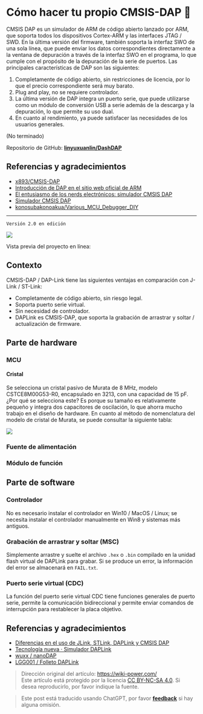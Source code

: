 # Cómo hacer tu propio CMSIS-DAP 🚧

CMSIS DAP es un simulador de ARM de código abierto lanzado por ARM, que soporta todos los dispositivos Cortex-ARM y las interfaces JTAG / SWD. En la última versión del firmware, también soporta la interfaz SWO de una sola línea, que puede enviar los datos correspondientes directamente a la ventana de depuración a través de la interfaz SWO en el programa, lo que cumple con el propósito de la depuración de la serie de puertos. Las principales características de DAP son las siguientes:

1. Completamente de código abierto, sin restricciones de licencia, por lo que el precio correspondiente será muy barato.
2. Plug and play, no se requiere controlador.
3. La última versión de DAP integra un puerto serie, que puede utilizarse como un módulo de conversión USB a serie además de la descarga y la depuración, lo que permite su uso dual.
4. En cuanto al rendimiento, ya puede satisfacer las necesidades de los usuarios generales.

(No terminado)

Repositorio de GitHub: [**linyuxuanlin/DashDAP**](https://github.com/linyuxuanlin/DashDAP)

## Referencias y agradecimientos

- [x893/CMSIS-DAP](https://github.com/x893/CMSIS-DAP)
- [Introducción de DAP en el sitio web oficial de ARM](http://www.keil.com/pack/doc/cmsis/DAP/html/index.html)
- [El entusiasmo de los nerds electrónicos: simulador CMSIS DAP](http://www.stmcu.org.cn/module/forum/thread-610968-1-2.html)
- [Simulador CMSIS DAP](https://item.taobao.com/item.htm?spm=a1z10.1-c.w5003-21405148310.36.78726a3dta5ieC&id=550828063764&scene=taobao_shop)
- [konosubakonoakua/Various_MCU_Debugger_DIY](https://github.com/konosubakonoakua/Various_MCU_Debugger_DIY)

---

`Versión 2.0 en edición`

![](https://f004.backblazeb2.com/file/wiki-media/img/20200613154907.jpg)

Vista previa del proyecto en línea:

<div class="altium-iframe-viewer">
  <div
    class="altium-ecad-viewer"
    data-project-src="https://github.com/linyuxuanlin/DashDAP/raw/master/Hardware/DashDAP.zip"
  ></div>
</div>

## Contexto

CMSIS-DAP / DAP-Link tiene las siguientes ventajas en comparación con J-Link / ST-Link:

- Completamente de código abierto, sin riesgo legal.
- Soporta puerto serie virtual.
- Sin necesidad de controlador.
- DAPLink es CMSIS-DAP, que soporta la grabación de arrastrar y soltar / actualización de firmware.

## Parte de hardware

### MCU

#### Cristal

Se selecciona un cristal pasivo de Murata de 8 MHz, modelo CSTCE8M00G53-R0, encapsulado en 3213, con una capacidad de 15 pF. ¿Por qué se selecciona este? Es porque su tamaño es relativamente pequeño y integra dos capacitores de oscilación, lo que ahorra mucho trabajo en el diseño de hardware. En cuanto al método de nomenclatura del modelo de cristal de Murata, se puede consultar la siguiente tabla:

![](https://f004.backblazeb2.com/file/wiki-media/img/20200612143451.jpg)

### Fuente de alimentación

### Módulo de función

## Parte de software

### Controlador

No es necesario instalar el controlador en Win10 / MacOS / Linux; se necesita instalar el controlador manualmente en Win8 y sistemas más antiguos.

### Grabación de arrastrar y soltar (MSC)

Simplemente arrastre y suelte el archivo `.hex` o `.bin` compilado en la unidad flash virtual de DAPLink para grabar. Si se produce un error, la información del error se almacenará en `FAIL.txt`.

### Puerto serie virtual (CDC)

La función del puerto serie virtual CDC tiene funciones generales de puerto serie, permite la comunicación bidireccional y permite enviar comandos de interrupción para restablecer la placa objetivo.

## Referencias y agradecimientos

- [Diferencias en el uso de JLink, STLink, DAPLink y CMSIS DAP](https://blog.csdn.net/zhouml_msn/article/details/105298776)
- [Tecnología nueva · Simulador DAPLink](https://www.jixin.pro/bbs/topic/4187)
- [wuxx / nanoDAP](https://github.com/wuxx/nanoDAP)
- [LGG001 / Folleto DAPLink](https://github.com/LGG001/DAPLink-Brochure)

> Dirección original del artículo: <https://wiki-power.com/>  
> Este artículo está protegido por la licencia [CC BY-NC-SA 4.0](https://creativecommons.org/licenses/by/4.0/deed.zh). Si desea reproducirlo, por favor indique la fuente.

> Este post está traducido usando ChatGPT, por favor [**feedback**](https://github.com/linyuxuanlin/Wiki_MkDocs/issues/new) si hay alguna omisión.